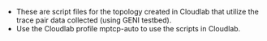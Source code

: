 * These are script files for the topology created in Cloudlab that utilize the trace pair data collected (using GENI testbed).
* Use the Cloudlab profile mptcp-auto to use the scripts in Cloudlab.
